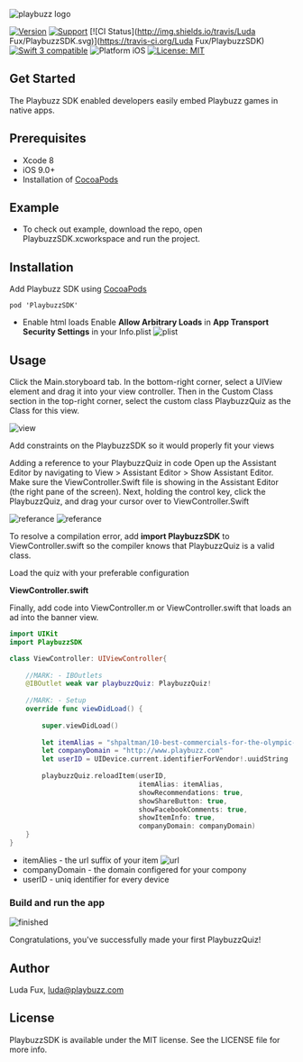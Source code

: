 ![playbuzz logo](http://i68.tinypic.com/55o84j.png)

[![Version](https://img.shields.io/cocoapods/v/PlaybuzzSDK.svg)](http://cocoapods.org/pods/PlaybuzzSDK)
[![Support](https://img.shields.io/badge/contact-LudaFux-brightgreen.svg)](mailto:luda@playbuzz.com)
[![CI Status](http://img.shields.io/travis/Luda Fux/PlaybuzzSDK.svg)](https://travis-ci.org/Luda Fux/PlaybuzzSDK)
[![Swift 3 compatible](https://img.shields.io/badge/language-Swift-yellowgreen.svg)](https://developer.apple.com/swift)
![Platform iOS](https://img.shields.io/badge/platform-iOS-yellow.svg)
[![License: MIT](https://img.shields.io/badge/license-MIT-orange.svg)](https://github.com/orazz/CreditCardForm-iOS/blob/master/LICENSE)


## Get Started

The Playbuzz SDK enabled developers easily embed Playbuzz games in native apps.

## Prerequisites

- Xcode 8
- iOS 9.0+
- Installation of [CocoaPods](http://cocoapods.org)

## Example

- To check out example, download the repo, open PlaybuzzSDK.xcworkspace and run the project.

## Installation

 Add Playbuzz SDK using [CocoaPods](http://cocoapods.org) 

```
pod 'PlaybuzzSDK'
```

- Enable html loads
 Enable **Allow Arbitrary Loads** in **App Transport Security Settings** in your Info.plist
![plist](http://i68.tinypic.com/286wzet.png)

## Usage

Click the Main.storyboard tab. In the bottom-right corner, select a UIView element and drag it into your view controller. Then in the Custom Class section in the top-right corner, select the custom class PlaybuzzQuiz as the Class for this view.

![view](http://i66.tinypic.com/2vv464j.png)

Add constraints on the PlaybuzzSDK so it would properly fit your views

Adding a reference to your PlaybuzzQuiz in code
Open up the Assistant Editor by navigating to View > Assistant Editor > Show Assistant Editor. Make sure the ViewController.Swift file is showing in the Assistant Editor (the right pane of the screen). Next, holding the control key, click the PlaybuzzQuiz, and drag your cursor over to ViewController.Swift 

![referance](http://i66.tinypic.com/elbp8z.png)
![referance](http://i68.tinypic.com/210mwc5.png)

To resolve a compilation error, add **import PlaybuzzSDK** to ViewController.swift so the compiler knows that PlaybuzzQuiz is a valid class.

Load the quiz with your preferable configuration 

**ViewController.swift**

Finally, add code into ViewController.m or ViewController.swift that loads an ad into the banner view.

```Swift
import UIKit
import PlaybuzzSDK

class ViewController: UIViewController{
    
    //MARK: - IBOutlets
    @IBOutlet weak var playbuzzQuiz: PlaybuzzQuiz!
    
    //MARK: - Setup
    override func viewDidLoad() {
        
        super.viewDidLoad()
        
        let itemAlias = "shpaltman/10-best-commercials-for-the-olympic-games-rio-2016"
        let companyDomain = "http://www.playbuzz.com"
        let userID = UIDevice.current.identifierForVendor!.uuidString
        
        playbuzzQuiz.reloadItem(userID,
                                itemAlias: itemAlias,
                                showRecommendations: true,
                                showShareButton: true,
                                showFacebookComments: true,
                                showItemInfo: true,
                                companyDomain: companyDomain)
    } 
}
```

- itemAlies - the url suffix of your item 
![url](http://i63.tinypic.com/1z35k7b.png)
- companyDomain - the domain configered for your compony 
- userID - uniq identifier for every device 

### Build and run the app
![finished](http://i65.tinypic.com/f4phya.png)

Congratulations, you've successfully made your first PlaybuzzQuiz!
## Author

Luda Fux, luda@playbuzz.com

## License

PlaybuzzSDK is available under the MIT license. See the LICENSE file for more info.
